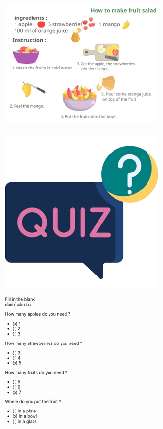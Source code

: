
# ![](/media/img/lessons_fruitsalad.svg) 

# ![icon](/media/icons/quiz.svg) 

<div class="title">Fill in the blank</div><div class="desc">เติมคำในช่องว่าง</div>

How many apples do you need ?
 - (x) 1
 - ( ) 2
 - ( ) 3

How many strawberries do you need ?
 - ( ) 3
 - ( ) 4
 - (x) 5

How many fruits do you need ?
 - ( ) 5
 - ( ) 6
 - (x) 7

Where do you put the fruit ?
 - ( ) In a plate
 - (x) In a bowl
 - ( ) In a glass

